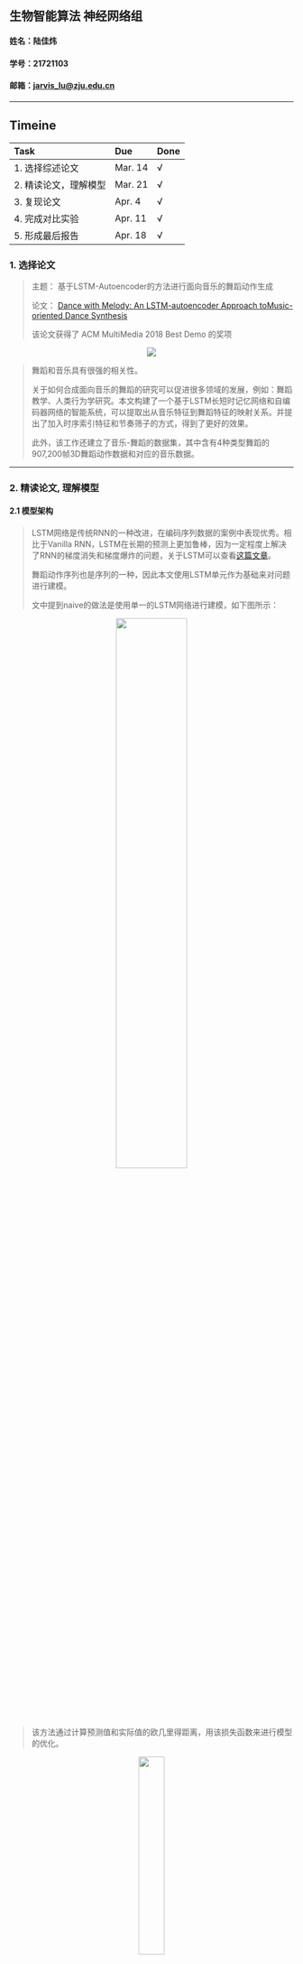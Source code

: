 ## 生物智能算法 神经网络组
#### 姓名：陆佳炜 
#### 学号：21721103
#### 邮箱：jarvis_lu@zju.edu.cn

---

## Timeine  

| Task | Due | Done |
| :- | :- | :- |
| 1. 选择综述论文 | Mar. 14 | &radic; |  
| 2. 精读论文，理解模型 | Mar. 21 | &radic; |  
| 3. 复现论文 | Apr. 4 | &radic; |  
| 4. 完成对比实验 | Apr. 11 | &radic; |  
| 5. 形成最后报告 | Apr. 18 | &radic; |  

### 1. 选择论文


      
> 主题： 基于LSTM-Autoencoder的方法进行面向音乐的舞蹈动作生成
>
> 论文： [Dance with Melody: An LSTM-autoencoder Approach toMusic-oriented Dance Synthesis](https://hcsi.cs.tsinghua.edu.cn/Paper/Paper18/MM18-TANGTAORAN.pdf)
>
> 该论文获得了 ACM MultiMedia 2018 Best Demo 的奖项


<div align=center><img src="./resources/demo.png" /></div>


> 舞蹈和音乐具有很强的相关性。
>
> 关于如何合成面向音乐的舞蹈的研究可以促进很多领域的发展，例如：舞蹈教学、人类行为学研究。本文构建了一个基于LSTM长短时记忆网络和自编码器网络的智能系统，可以提取出从音乐特征到舞蹈特征的映射关系。并提出了加入时序索引特征和节奏筛子的方式，得到了更好的效果。
>
> 此外，该工作还建立了音乐-舞蹈的数据集，其中含有4种类型舞蹈的907,200帧3D舞蹈动作数据和对应的音乐数据。

----

### 2. 精读论文, 理解模型

#### 2.1 模型架构

> LSTM网络是传统RNN的一种改进，在编码序列数据的案例中表现优秀。相比于Vanilla RNN，LSTM在长期的预测上更加鲁棒，因为一定程度上解决了RNN的梯度消失和梯度爆炸的问题，关于LSTM可以查看[这篇文章](https://colah.github.io/posts/2015-08-Understanding-LSTMs/)。
>
> 舞蹈动作序列也是序列的一种，因此本文使用LSTM单元作为基础来对问题进行建模。
>
> 文中提到naive的做法是使用单一的LSTM网络进行建模，如下图所示：

   <div align=center><img src="./resources/naive_approach.png" width="50%" height="50%"/></div>
     
> 该方法通过计算预测值和实际值的欧几里得距离，用该损失函数来进行模型的优化。

 <div align=center><img src="./resources/loss1.png" width="30%" height="30%"/></div>
 
> 首先对音乐进行加窗提取特征。每个时间步输入一个音乐特征(16维向量)，通过LSTM单元，根据当前隐层状态C和H，输出一个动作特征(69维向量)，同时改变LSTM网络的隐层状态C和H，输入到下一个时间步，进行下一步的预测。
> 
> 但是这种做法的问题是：**模型难以收敛**、预测的结果无法保证是否**在一个节拍内连续**。
>
> 因此作者提出了如下的**改进模型**：
        
   <div align=center><img src="./resources/final_approach.png" /></div>
   
> 在改进模型中，作者加入了音乐的Auto-Encoder模块，以进一步提取和处理音乐特征。

> 在这个模型中，损失函数又加入了Loss_extr, 该函数作用是使得压缩后的音乐特征尽量保持原来的信息。

 <div align=center><img src="./resources/loss2.png" width="30%" height="30%"/></div>
 
> 最终loss为:

 <div align=center><img src="./resources/loss.png" width="50%" height="50%"/></div>
 
> 损失函数仿真：

 <div align=center><img src="./resources/Figure_5.png" width="50%" height="50%"/></div>

#### 2.2 数据集

> 数据集为原作者通过动作捕捉设备采集的舞蹈数据，链接：[Dance Dataset](https://github.com/Jarvisss/Music-to-Dance-Motion-Synthesis)


#### 2.3 特征提取

   <div align=center><img src="./resources/acoustic.png" /></div>

> 对齐后的music使用librosa提取features, 对每个时间窗口提取16维的特征。

> a)	Mfcc[3], mfcc_delta[3] 人声
>
> b)	Cqt_chroma[4] 音调
>
> c)	Onset_envelope[5] 音量
>
> d)	Tempogram[1] 节拍周期

   <div align=center><img src="./resources/temporal.png" /></div>  

> a)    使用librosa.beat.beat_track()函数计算beat，得到以上的temporal feature

   <div align=center><img src="./resources/skeletons.png" /></div>

#### 2.4 细节阐述
> a)	使用Cha-cha部分数据进行训练
>     
> b)	数据集中包含start/end_position，是由舞蹈人员给出开始/结束时间，通过fps计算。 其中start、end都是比较主观的，使用librosa重新提取节拍，然后让start等于原始start之后最近的一个拍，end等于start+动作的frame length。
>     
> c)	用新的start，end截取music帧，使之与motion帧对齐。

### 3. 复现论文和改进


> 虽然图上画的是Acoustic features作为输入，但是实际上论文中写的是Acoustic features + temporal features 作为输入，经过全连接层增加模型的非线性，然后将编码后的features输入3-layer LSTM, 每个time-step输出ht，再通过全连接层预测动作序列mt。
>
> 文中没有对LSTM前后MLP层的深度、宽度、激活函数作任何描述，我在实现的过程中使用深度为2，宽度64的全连接层，每层的输出用LeakyRelu的方式进行激活。


### 4. 对比实验

Overlap|Index | Model | Strategy | Result |
|:-|:- | :- | :- | :- |
|No|1 | LSTM+AutoEncoder | Base Line(Encoder LSTM, input dim:16, outputdim: 8, hidden_size:30, no dropout, seq_len:20, num_layer=3 Decoder LSTM, input dim: 8, outputdim:16, hidden_size:30, no dropout, seq_len:120, num_layer=3) | Slower convergence than naïve approach, but the result is better.(0.35 to 0.6) |  
||2 | LSTM+AutoEncoder+temporal indexes | Same as 1 | To average |  
||3 | LSTM+AutoEncoder+masking | Same as 1 | Not converge |  
||4 | LSTM+AutoEncoder+masking+temporal indexes | Same as 1 | Not converge |  
|yes|5 | LSTM+AutoEncoder+masking+temporal indexes | Same as 1 | Lot better than 4 |  
||6 | LSTM+AutoEncoder+temporal+masking | Same as 1 | not good as 4 |  
||7 | GRU+temporal+masking | Same as 1 | not good as 4 |  
||8 | GRU+AutoEncoder+temporal+masking | Same as 1 | as good as4 |  

> 因此，根据实验结果，最好的方案是GRU/LSTM + AutoEncoder+masking+temporal indexes + overlap

<div align=center><img src="./resources/Figure_1.png" /></div>
<div align=center>Figure 1: Overlap + per_dim_normalize</div>

<div align=center><img src="./resources/Figure_2.png" /></div>
<div align=center>Figure 2: No-Overlap + per_dim_normalize</div>

<div align=center><img src="./resources/Figure_3.png" /></div>
<div align=center>Figure 3: Overlap + per_feature_normalize</div>

### 5. 最终报告

[最终报告pdf](./final.pdf)

[补充说明pdf](./resources/supp.pdf)

[结果视频1](./resources/DANCE_R_1.mp4)

[结果视频2](./resources/DANCE_C_9.mp4)

更多结果可以查看链接：https://pan.baidu.com/s/13BpVkpnUrZIC21kgKiutTg 提取码:ysop
